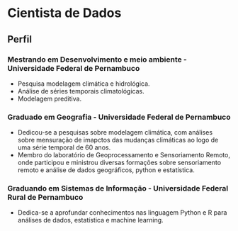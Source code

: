 # Cientista de Dados 

## Perfil

### **Mestrando em Desenvolvimento e meio ambiente - Universidade Federal de Pernambuco**
* Pesquisa modelagem climática e hidrológica.
* Análise de séries temporais climatológicas.
* Modelagem preditiva.
### **Graduado em Geografia - Universidade Federal de Pernambuco**
* Dedicou-se a pesquisas sobre modelagem climática, com análises sobre mensuração de imapctos 
das mudanças climáticas ao logo  de uma série temporal de 60 anos.
* Membro do laboratório de Geoprocessamento e Sensoriamento Remoto, onde participou e ministrou 
diversas formações sobre sensoriamento remoto e análise de dados geográficos, python e estatística.
### **Graduando em Sistemas de Informação - Universidade Federal Rural de Pernambuco**
* Dedica-se a aprofundar conhecimentos nas linguagem Python e R para análises de dados, estatística e machine learning.
